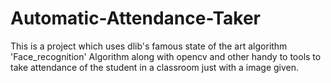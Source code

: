 # Automatic-Attendance-Taker
This is a project which uses dlib's famous state of the art algorithm 'Face_recognition' Algorithm along with opencv and other handy to tools to take attendance of the student in a classroom just with a image given.
